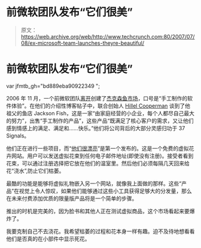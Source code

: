 # 前微软团队发布“它们很美”

> 原文：<https://web.archive.org/web/http://www.techcrunch.com:80/2007/07/08/ex-microsoft-team-launches-theyre-beautiful/>

# 前微软团队发布“它们很美”

var jfmtb_gh="bd889eba90922349 ";

2006 年 11 月，一个前微软团队[离开](https://web.archive.org/web/20220926181238/http://www.istartedsomething.com/20070403/jenny-joins-jacksonfish/)创建了[杰克森鱼市场](https://web.archive.org/web/20220926181238/http://www.jacksonfish.com/)，口号是“手工制作的软件体验”。在他们的介绍性博客帖子中，联合创始人 [Hillel Cooperman](https://web.archive.org/web/20220926181238/http://www.jacksonfish.com/blog/2006/11/20/hello-world/) 谈到了他祖父的鱼店 Jackson Fish，这是一家“由家庭经营的小企业，每个人都尽自己最大的努力”，出售“手工制作的产品”，这些产品“既满足了核心客户的需求，又让他们感到情感上的满足、满足和……快乐。”他们将公司背后的大部分灵感归功于 37 Signals。

他们正在进行一些项目，而“[他们很漂亮](https://web.archive.org/web/20220926181238/http://www.theyrebeautiful.com/)”是第一个发布的。这是一个免费的虚拟花卉网站。用户可以发送虚拟花束到任何电子邮件地址(即使没有注册)。接受者看到花束，可以通过注册选择把它放在他们的温室里。然后他们必须每隔几天回来给花“浇水”,防止它们枯萎。

最酷的功能是能够将虚拟礼物嵌入另一个网站，就像我上面做的那样。这些“产品”在视觉上令人惊叹，如果他们能够通过这些小工具获得足够大的分发量，那么在未来付费添加优质的限量版产品将是一个简单的步骤。

推出的时机是完美的，因为脸书和其他人正在测试虚拟商品，这个市场看起来要爆炸了。

我要克制自己不去浇花。我希望枯萎的过程和花本身一样有趣。迫不及待地想看看他们是否真的在小部件中显示死花。